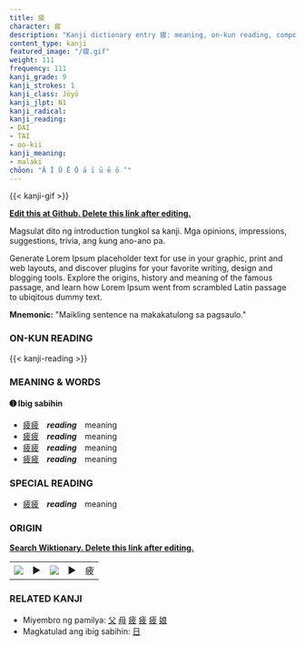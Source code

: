 ```yaml
---
title: 疲
character: 疲
description: "Kanji dictionary entry 疲: meaning, on-kun reading, compounds, origin, related kanji"
content_type: kanji
featured_image: "/疲.gif"
weight: 111
frequency: 111
kanji_grade: 9
kanji_strokes: 1
kanji_class: Jōyō
kanji_jlpt: N1
kanji_radical: 
kanji_reading: 
- DAI
- TAI
- oo-kii
kanji_meaning:
- malaki
chōon: "Ā Ī Ū Ē Ō ā ī ū ē ō ’"
---
```

[//]: # (Don't edit the line below. Kanji animated GIF code is automatically generated.)
{{< kanji-gif >}}

[//]: # (Edit below this line.)

**[Edit this at Github. Delete this link after editing.](https://github.com/tim0g/tim/tree/main/content/kanji/疲/index.md)**

Magsulat dito ng introduction tungkol sa kanji. Mga opinions, impressions, suggestions, trivia, ang kung ano-ano pa.

Generate Lorem Ipsum placeholder text for use in your graphic, print and web layouts, and discover plugins for your favorite writing, design and blogging tools. Explore the origins, history and meaning of the famous passage, and learn how Lorem Ipsum went from scrambled Latin passage to ubiqitous dummy text.
 
**Mnemonic:** "Maikling sentence na makakatulong sa pagsaulo."

### ON-KUN READING

[//]: # (Don't edit the line below. ON-KUN READING code is automatically generated.)
{{< kanji-reading >}}

### MEANING & WORDS

#### ➊ **Ibig sabihin**
  - [疲](../疲)[疲](../疲)　***reading***　meaning
  - [疲](../疲)[疲](../疲)　***reading***　meaning
  - [疲](../疲)[疲](../疲)　***reading***　meaning
  - [疲](../疲)[疲](../疲)　***reading***　meaning

### SPECIAL READING
  - [疲](../疲)[疲](../疲)　***reading***　meaning

### ORIGIN

**[Search Wiktionary. Delete this link after editing.](https://wiktionary.org/wiki/疲)**
<table class="kanji-table"><tr><td>
<img src="60px-疲-bronze.svg.png">
</td><td>▶</td><td>
<img src="60px-疲-oracle.svg.png">
</td><td>▶</td>
<td class="kanji-origin">疲</td>
</tr></table>

### RELATED KANJI
- Miyembro ng pamilya: [父](../父) [母](../母) [疲](../疲) [疲](../疲) [疲](../疲) [娘](../娘)
- Magkatulad ang ibig sabihin: [日](../日)

